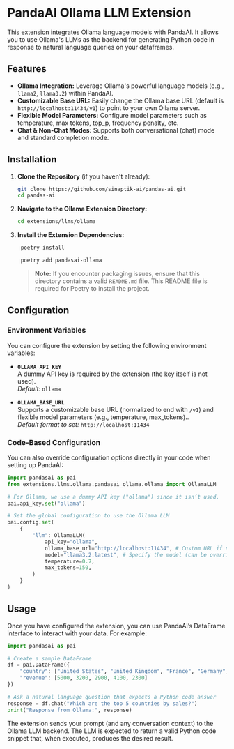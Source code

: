 # PandaAI Ollama LLM Extension

This extension integrates Ollama language models with PandaAI. It allows you to use Ollama's LLMs as the backend for generating Python code in response to natural language queries on your dataframes.

## Features

- **Ollama Integration:** Leverage Ollama's powerful language models (e.g., `llama2`, `llama3.2`) within PandaAI.
- **Customizable Base URL:** Easily change the Ollama base URL (default is `http://localhost:11434/v1`) to point to your own Ollama server.
- **Flexible Model Parameters:** Configure model parameters such as temperature, max tokens, top_p, frequency penalty, etc.
- **Chat & Non-Chat Modes:** Supports both conversational (chat) mode and standard completion mode.

## Installation

1. **Clone the Repository** (if you haven't already):
   ```bash
   git clone https://github.com/sinaptik-ai/pandas-ai.git
   cd pandas-ai
   ```

2. **Navigate to the Ollama Extension Directory:**
   ```bash
   cd extensions/llms/ollama
   ```

3. **Install the Extension Dependencies:**
   ```bash
    poetry install

    poetry add pandasai-ollama
   ```

   > **Note:** If you encounter packaging issues, ensure that this directory contains a valid `README.md` file. This README file is required for Poetry to install the project.

## Configuration

### Environment Variables

You can configure the extension by setting the following environment variables:

- **`OLLAMA_API_KEY`**  
  A dummy API key is required by the extension (the key itself is not used).  
  *Default:* `ollama`

- **`OLLAMA_BASE_URL`**  
  Supports a customizable base URL (normalized to end with `/v1`) and flexible model parameters (e.g., temperature, max_tokens)..  
  *Default format to set:* `http://localhost:11434`

### Code-Based Configuration

You can also override configuration options directly in your code when setting up PandaAI:

```python
import pandasai as pai
from extensions.llms.ollama.pandasai_ollama.ollama import OllamaLLM

# For Ollama, we use a dummy API key ("ollama") since it isn’t used.
pai.api_key.set("ollama")

# Set the global configuration to use the Ollama LLM
pai.config.set(
    {
        "llm": OllamaLLM(
            api_key="ollama",
            ollama_base_url="http://localhost:11434", # Custom URL if needed
            model="llama3.2:latest", # Specify the model (can be overridden)
            temperature=0.7,
            max_tokens=150,
        )
    }
)
```

## Usage

Once you have configured the extension, you can use PandaAI’s DataFrame interface to interact with your data. For example:

```python
import pandasai as pai

# Create a sample DataFrame
df = pai.DataFrame({
    "country": ["United States", "United Kingdom", "France", "Germany", "Italy"],
    "revenue": [5000, 3200, 2900, 4100, 2300]
})

# Ask a natural language question that expects a Python code answer
response = df.chat("Which are the top 5 countries by sales?")
print("Response from Ollama:", response)
```

The extension sends your prompt (and any conversation context) to the Ollama LLM backend. The LLM is expected to return a valid Python code snippet that, when executed, produces the desired result.


